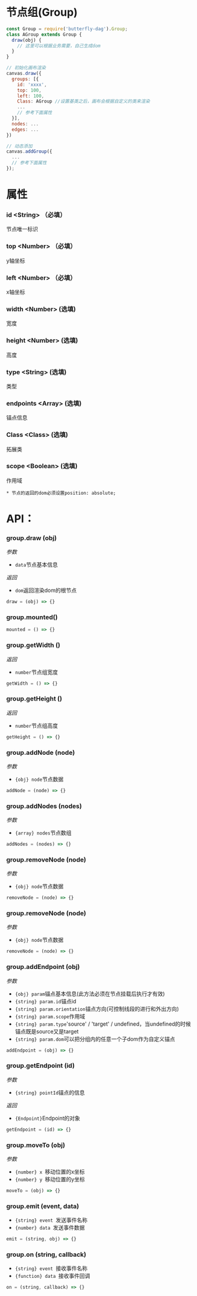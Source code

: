# 节点组(Group)

```js
const Group = require('butterfly-dag').Group;
class AGroup extends Group {
  draw(obj) {
    // 这里可以根据业务需要，自己生成dom
  }
}

// 初始化画布渲染
canvas.draw({
  groups: [{
    id: 'xxxx',
    top: 100,
    left: 100,
    Class: AGroup //设置基类之后，画布会根据自定义的类来渲染
    ...
    // 参考下面属性
  }],
  nodes: ...
  edges: ...
})

// 动态添加
canvas.addGroup({
  ...
  // 参考下面属性
});
```



# 属性

### id \<String\> （必填）
  节点唯一标识
### top \<Number\> （必填）
   y轴坐标
### left \<Number\> （必填）
  x轴坐标
### width \<Number\> (选填)
  宽度
### height \<Number\> (选填)
  高度
### type \<String\> (选填)
  类型
### endpoints \<Array\> (选填)
  锚点信息
### Class \<Class\> (选填)
  拓展类
### scope \<Boolean\> (选填)
  作用域

`* 节点的返回的dom必须设置position: absolute;`




# API：

### group.draw (obj)

*参数*

* `data`节点基本信息

*返回*

* `dom`返回渲染dom的根节点

```js
draw = (obj) => {}
```

### group.mounted()

```js
mounted = () => {}
```

### group.getWidth ()

*返回*

* `number`节点组宽度

```js
getWidth = () => {}
```

### group.getHeight ()

*返回*

* `number`节点组高度

```js
getHeight = () => {}
```

### group.addNode (node)

*参数*

* `{obj} node`节点数据

```js
addNode = (node) => {}
```

### group.addNodes (nodes)

*参数*

* `{array} nodes`节点数组

```js
addNodes = (nodes) => {}
```

### group.removeNode (node)

*参数*

* `{obj} node`节点数据

```js
removeNode = (node) => {}
```

### group.removeNode (node)

*参数*

* `{obj} node`节点数据

```js
removeNode = (node) => {}
```

### group.addEndpoint (obj)

*参数*

* `{obj} param`锚点基本信息(此方法必须在节点挂载后执行才有效)
* `{string} param.id`锚点id
* `{string} param.orientation`锚点方向(可控制线段的进行和外出方向)
* `{string} param.scope`作用域
* `{string} param.type`'source' / 'target' / undefined，当undefined的时候锚点既是source又是target
* `{string} param.dom`可以把分组内的任意一个子dom作为自定义锚点

```js
addEndpoint = (obj) => {}
```

### group.getEndpoint (id)

*参数*

* `{string} pointId`锚点的信息 

*返回*

* `{Endpoint}`Endpoint的对象

```js
getEndpoint = (id) => {}
```

### group.moveTo (obj)

*参数*

* `{number} x `移动位置的x坐标
* `{number} y `移动位置的y坐标

```js
moveTo = (obj) => {}
```

### group.emit (event, data)

* `{string} event `发送事件名称
* `{number} data `发送事件数据

```js
emit = (string, obj) => {}
```

### group.on (string, callback)

* `{string} event `接收事件名称
* `{function} data `接收事件回调

```js
on = (string, callback) => {}
```
